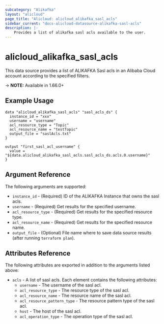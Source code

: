 ```yaml
---
subcategory: "Alikafka"
layout: "alicloud"
page_title: "Alicloud: alicloud_alikafka_sasl_acls"
sidebar_current: "docs-alicloud-datasource-alikafka-sasl-acls"
description: |-
    Provides a list of alikafka sasl acls available to the user.
---
```


# alicloud\_alikafka\_sasl\_acls

This data source provides a list of ALIKAFKA Sasl acls in an Alibaba Cloud account according to the specified filters.

-> **NOTE:** Available in 1.66.0+

## Example Usage

```
data "alicloud_alikafka_sasl_acls" "sasl_acls_ds" {
  instance_id = "xxx"
  username = "username"
  acl_resource_type = "Topic"
  acl_resource_name = "testTopic"
  output_file = "saslAcls.txt"
}

output "first_sasl_acl_username" {
  value = "${data.alicloud_alikafka_sasl_acls.sasl_acls_ds.acls.0.username}"
}
```

## Argument Reference

The following arguments are supported:

* `instance_id` - (Required) ID of the ALIKAFKA Instance that owns the sasl acls.
* `username` - (Required) Get results for the specified username. 
* `acl_resource_type` - (Required) Get results for the specified resource type. 
* `acl_resource_name` - (Required) Get results for the specified resource name. 
* `output_file` - (Optional) File name where to save data source results (after running `terraform plan`).

## Attributes Reference

The following attributes are exported in addition to the arguments listed above:

* `acls` - A list of sasl acls. Each element contains the following attributes:
  * `username` - The username of the sasl acl.
  * `acl_resource_type` - The resource type of the sasl acl.
  * `acl_resource_name` - The resource name of the sasl acl.
  * `acl_resource_pattern_type` - The resource pattern type of the sasl acl.
  * `host` - The host of the sasl acl.
  * `acl_operation_type` - The operation type of the sasl acl.
